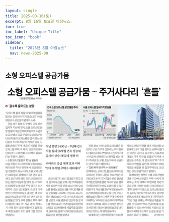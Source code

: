 ```yaml
---
layout: single
title: 2025-08-16(토)
excerpt: 8월 16일 토요일 아침뉴스.
toc: true
toc_label: "Unique Title"
toc_icon: "book"
sidebar:
  title: "2025년 8월 아침뉴스"
  nav: news-2025-08
---
```


## 소형 오피스텔 공급가뭄
![소형 오피스텔 물량 부족](/assets/images/1755345844690.jpg)
